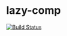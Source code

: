 # lazy-comp

[![Build Status](https://travis-ci.com/bsaleil/lazy-comp.svg?token=8gcbGkkhvfNySyut3swg&branch=master)](https://travis-ci.com/bsaleil/lazy-comp)
